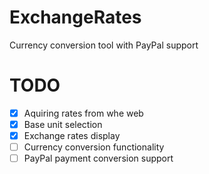 # ExchangeRates
Currency conversion tool with PayPal support

# TODO 
- [x] Aquiring rates from whe web
- [x] Base unit selection
- [x] Exchange rates display
- [ ] Currency conversion functionality
- [ ] PayPal payment conversion support
